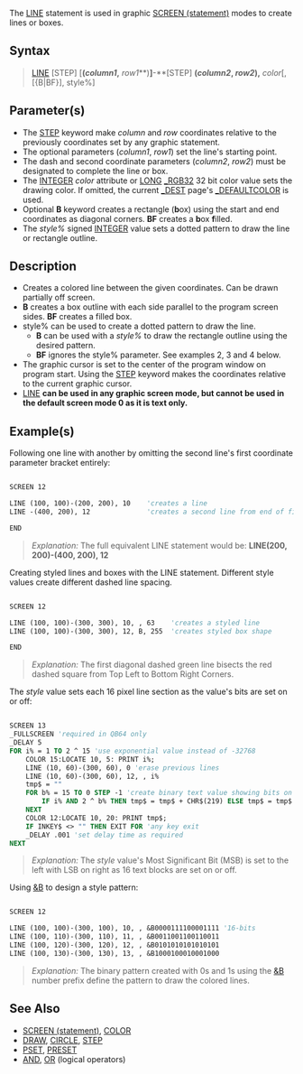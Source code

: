 The [LINE](LINE) statement is used in graphic [SCREEN (statement)](SCREEN-(statement)) modes to create lines or boxes.

## Syntax

> [LINE](LINE) [STEP] [**(***column1***,** *row1***)**]**-**[STEP] **(***column2*, *row2***),** *color*[, [{B|BF}], style%]

## Parameter(s)

* The [STEP](STEP) keyword make *column* and *row* coordinates relative to the previously coordinates set by any graphic statement.
* The optional parameters (*column1*, *row1*) set the line's starting point.
* The dash and second coordinate parameters (*column2*, *row2*) must be designated to complete the line or box.
* The [INTEGER](INTEGER) *color* attribute or [LONG](LONG) [_RGB32](_RGB32) 32 bit color value sets the drawing color.  If omitted, the current [_DEST](_DEST) page's [_DEFAULTCOLOR](_DEFAULTCOLOR) is used.
* Optional **B** keyword creates a rectangle (**b**ox) using the start and end coordinates as diagonal corners. **BF** creates a **b**ox **f**illed. 
* The *style%* signed [INTEGER](INTEGER) value sets a dotted pattern to draw the line or rectangle outline.

## Description

* Creates a colored line between the given coordinates. Can be drawn partially off screen.
* **B** creates a box outline with each side parallel to the program screen sides. **BF** creates a filled box.
* style% can be used to create a dotted pattern to draw the line.
  * **B** can be used with a *style%* to draw the rectangle outline using the desired pattern.
  * **BF** ignores the style% parameter. See examples 2, 3 and 4 below.
* The graphic cursor is set to the center of the program window on program start. Using the [STEP](STEP) keyword makes the coordinates relative to the current graphic cursor.
* [LINE](LINE) **can be used in any graphic screen mode, but cannot be used in the default screen mode 0 as it is text only.** 

## Example(s)

Following one line with another by omitting the second line's first coordinate parameter bracket entirely:

```vb

SCREEN 12

LINE (100, 100)-(200, 200), 10    'creates a line
LINE -(400, 200), 12              'creates a second line from end of first

END 

```

> *Explanation:* The full equivalent LINE statement would be: **LINE(200, 200)-(400, 200), 12**

Creating styled lines and boxes with the LINE statement. Different style values create different dashed line spacing.

```vb

SCREEN 12

LINE (100, 100)-(300, 300), 10, , 63    'creates a styled line
LINE (100, 100)-(300, 300), 12, B, 255  'creates styled box shape

END 

```

> *Explanation:* The first diagonal dashed green line bisects the red dashed square from Top Left to Bottom Right Corners.

The *style* value sets each 16 pixel line section as the value's bits are set on or off:

```vb

SCREEN 13
_FULLSCREEN 'required in QB64 only
_DELAY 5
FOR i% = 1 TO 2 ^ 15 'use exponential value instead of -32768
    COLOR 15:LOCATE 10, 5: PRINT i%;
    LINE (10, 60)-(300, 60), 0 'erase previous lines
    LINE (10, 60)-(300, 60), 12, , i%
    tmp$ = ""
    FOR b% = 15 TO 0 STEP -1 'create binary text value showing bits on as █, off as space
        IF i% AND 2 ^ b% THEN tmp$ = tmp$ + CHR$(219) ELSE tmp$ = tmp$ + SPACE$(1)
    NEXT
    COLOR 12:LOCATE 10, 20: PRINT tmp$;
    IF INKEY$ <> "" THEN EXIT FOR 'any key exit
    _DELAY .001 'set delay time as required
NEXT 

```

> *Explanation:* The *style* value's Most Significant Bit (MSB) is set to the left with LSB on right as 16 text blocks are set on or off.

Using [&B](&B) to design a style pattern:

```vb

SCREEN 12

LINE (100, 100)-(300, 100), 10, , &B0000111100001111 '16-bits
LINE (100, 110)-(300, 110), 11, , &B0011001100110011
LINE (100, 120)-(300, 120), 12, , &B0101010101010101
LINE (100, 130)-(300, 130), 13, , &B1000100010001000

```

> *Explanation:* The binary pattern created with 0s and 1s using the [&B](&B) number prefix define the pattern to draw the colored lines.

## See Also

* [SCREEN (statement)](SCREEN-(statement)), [COLOR](COLOR) 
* [DRAW](DRAW), [CIRCLE](CIRCLE), [STEP](STEP)
* [PSET](PSET), [PRESET](PRESET)
* [AND](AND), [OR](OR) (logical operators)
